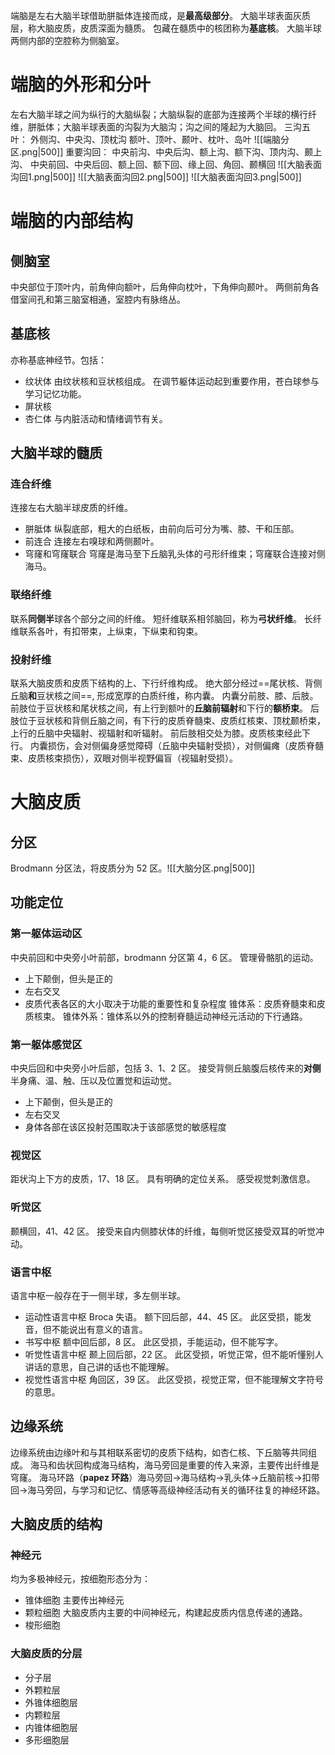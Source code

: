 端脑是左右大脑半球借助胼胝体连接而成，是**最高级部分**。
大脑半球表面灰质层，称大脑皮质，皮质深面为髓质。
包藏在髓质中的核团称为**基底核**。
大脑半球两侧内部的空腔称为侧脑室。
# 端脑的外形和分叶
左右大脑半球之间为纵行的大脑纵裂；大脑纵裂的底部为连接两个半球的横行纤维，胼胝体；大脑半球表面的沟裂为大脑沟；沟之间的隆起为大脑回。
三沟五叶：
	外侧沟、中央沟、顶枕沟
	额叶、顶叶、颞叶、枕叶、岛叶
![[端脑分区.png|500]]
重要沟回：
	 中央前沟、中央后沟、额上沟、额下沟、顶内沟、颞上沟、
	 中央前回、中央后回、额上回、额下回、缘上回、角回、颞横回
![[大脑表面沟回1.png|500]]
![[大脑表面沟回2.png|500]]
![[大脑表面沟回3.png|500]]
# 端脑的内部结构
## 侧脑室
中央部位于顶叶内，前角伸向额叶，后角伸向枕叶，下角伸向颞叶。
两侧前角各借室间孔和第三脑室相通，室腔内有脉络丛。
## 基底核
亦称基底神经节。包括：
- 纹状体
  由纹状核和豆状核组成。
  在调节躯体运动起到重要作用，苍白球参与学习记忆功能。
- 屏状核
- 杏仁体
  与内脏活动和情绪调节有关。
## 大脑半球的髓质
### 连合纤维
连接左右大脑半球皮质的纤维。
- 胼胝体
  纵裂底部，粗大的白纸板，由前向后可分为嘴、膝、干和压部。
- 前连合
  连接左右嗅球和两侧颞叶。
- 穹窿和穹窿联合
  穹窿是海马至下丘脑乳头体的弓形纤维束；穹窿联合连接对侧海马。
### 联络纤维
联系**同侧半**球各个部分之间的纤维。
短纤维联系相邻脑回，称为**弓状纤维**。
长纤维联系各叶，有扣带束，上纵束，下纵束和钩束。
### 投射纤维
联系大脑皮质和皮质下结构的上、下行纤维构成。
绝大部分经过==尾状核、背侧丘脑**和**豆状核之间==, 形成宽厚的白质纤维，称内囊。
内囊分前肢、膝、后肢。
前肢位于豆状核和尾状核之间，有上行到额叶的**丘脑前辐射**和下行的**额桥束**。
后肢位于豆状核和背侧丘脑之间，有下行的皮质脊髓束、皮质红核束、顶枕颞桥束，上行的丘脑中央辐射、视辐射和听辐射。
前后肢相交处为膝。皮质核束经此下行。
内囊损伤，会对侧偏身感觉障碍（丘脑中央辐射受损），对侧偏瘫（皮质脊髓束、皮质核束损伤），双眼对侧半视野偏盲（视辐射受损）。
# 大脑皮质
## 分区
Brodmann 分区法，将皮质分为 52 区。![[大脑分区.png|500]]
## 功能定位
### 第一躯体运动区
中央前回和中央旁小叶前部，brodmann 分区第 4，6 区。
管理骨骼肌的运动。
- 上下颠倒，但头是正的
- 左右交叉
- 皮质代表各区的大小取决于功能的重要性和复杂程度
锥体系：皮质脊髓束和皮质核束。
锥体外系：锥体系以外的控制脊髓运动神经元活动的下行通路。
### 第一躯体感觉区
中央后回和中央旁小叶后部，包括 3、1、2 区。
接受背侧丘脑腹后核传来的**对侧**半身痛、温、触、压以及位置觉和运动觉。
- 上下颠倒，但头是正的
- 左右交叉
- 身体各部在该区投射范围取决于该部感觉的敏感程度
### 视觉区
距状沟上下方的皮质，17、18 区。
具有明确的定位关系。
感受视觉刺激信息。
### 听觉区
颞横回，41、42 区。
接受来自内侧膝状体的纤维，每侧听觉区接受双耳的听觉冲动。
### 语言中枢
语言中枢一般存在于一侧半球，多左侧半球。
- 运动性语言中枢
  Broca 失语。
  额下回后部，44、45 区。
  此区受损，能发音，但不能说出有意义的语言。
- 书写中枢
  额中回后部，8 区。
  此区受损，手能运动，但不能写字。
- 听觉性语言中枢
  颞上回后部，22 区。
  此区受损，听觉正常，但不能听懂别人讲话的意思，自己讲的话也不能理解。
- 视觉性语言中枢
  角回区，39 区。
  此区受损，视觉正常，但不能理解文字符号的意思。
## 边缘系统
边缘系统由边缘叶和与其相联系密切的皮质下结构，如杏仁核、下丘脑等共同组成。
海马和齿状回构成海马结构，海马旁回是重要的传入来源，主要传出纤维是穹窿。
海马环路（**papez 环路**）海马旁回→海马结构→乳头体→丘脑前核→扣带回→海马旁回，与学习和记忆、情感等高级神经活动有关的循环往复的神经环路。
## 大脑皮质的结构
### 神经元
均为多极神经元，按细胞形态分为：
- 锥体细胞
  主要传出神经元
- 颗粒细胞
  大脑皮质内主要的中间神经元，构建起皮质内信息传递的通路。
- 梭形细胞
### 大脑皮质的分层
- 分子层
- 外颗粒层
- 外锥体细胞层
- 内颗粒层
- 内锥体细胞层
- 多形细胞层
